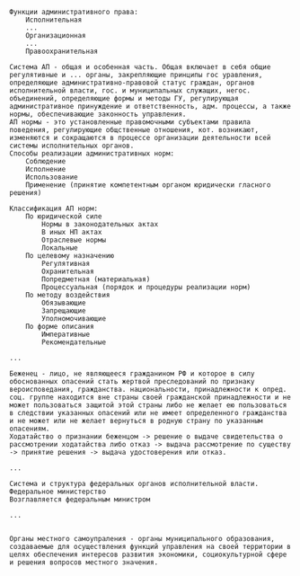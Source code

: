 
	Функции административного права:
		Исполнительная
		...
		Организационная
		...
		Правоохранительная
		
	Система АП - общая и особенная часть. Общая включает в себя общие регулятивные и ... органы, закрепляющие принципы гос уравления, определяющие административно-правовой статус граждан, органов исполнительной власти, гос. и муниципальных служащих, негос. объединений, определяющие формы и методы ГУ, регулирующая административное принуждение и ответственность, адм. процессы, а также нормы, обеспечивающие законность управления.
	АП нормы - это установленные правомочными субъектами правила поведения, регулирующие общственные отношения, кот. возникают, изменяются и сокращаются в процессе организации деятельности всей системы исполнительных органов.
	Способы реализации административных норм:
		Соблюдение
		Исполнение
		Использование
		Применение (принятие компетентным органом юридически гласного решения)

	Классификация АП норм:
		По юридической силе
			Нормы в законодательных актах
			В иных НП актах
			Отраслевые нормы
			Локальные
		По целевому назначению
			Регулятивная
			Охранительная
			Попредметная (материальная)
			Процессуальная (порядок и процедуры реализации норм)
		По методу воздействия
			Обязывающие
			Запрещающие
			Уполномочивающие
		По форме описания
			Императивные
			Рекомендательные
			
	...
		
	Беженец - лицо, не являющееся гражданином РФ и которое в силу обоснованных опасений стать жертвой преследований по признаку вероисповедания, гражданства. национальности, принадлежности к опред. соц. группе находится вне страны своей гражданской принадлежности и не может пользоваться защитой этой страны либо не желает ею пользоваться в следствии указанных опасений или не имеет определенного гражданства и не может или не желает вернуться в родную страну по указанным опасениям.
	Ходатайство о признании беженцом -> решение о выдаче свидетельства о рассмотрении ходатайства либо отказ -> выдача рассмотрение по существу -> принятие решения -> выдача удостоверения или отказ.
	
	...
	
	Система и структура федеральных органов исполнительной власти.
	Федеральное министерство
	Возглавляется федеральным министром
	
	...
	
	
	Органы местного самоупраления - органы муниципального образования, создаваемые для осуществления функций управления на своей территории в целях обеспечения интересов развития экономики, социокультурной сфере и решения вопросов местного значения.

